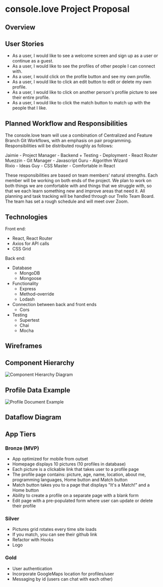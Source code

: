 # console.love Project Proposal

## Overview

## User Stories
- As a user, I would like to see a welcome screen and sign up as a user or continue as a guest.
- As a user, I would like to see the profiles of other people I can connect with.
- As a user, I would click on the profile button and see my own profile.
- As a user, I would like to click an edit button to edit or delete my own profile.
- As a user, I would like to click on another person's profile picture to see their entire profile.
- As a user, I would like to click the match button to match up with the people that I like.

## Planned Workflow and Responsibilities

The console.love team will use a combination of Centralized and Feature Branch Git Workflows, with an emphasis on pair programming. Responsibilities will be distributed roughly as follows:

Jaimie - Project Manager - Backend + Testing - Deployment - React Router
<br>
Muezzin - Git Manager - Javascript Guru - Algorithm Wizard
<br>
Rixio - Ideas Guy - CSS Master - Comfortable in React

These responsibilities are based on team members' natural strengths. Each member will be working on both ends of the project. We plan to work on both things we are comfortable with and things that we struggle with, so that we each learn something new and improve areas that need it. All planning and task tracking will be handled through our Trello Team Board.  The team has set a rough schedule and will meet over Zoom. 

## Technologies
Front end:
- React, React Router
- Axios for API calls
- CSS Grid

Back end:
- Database
   - MongoDB
   - Mongoose
- Functionality
   - Express
   - Method-override
   - Lodash
- Connection between back and front ends
   - Cors
- Testing
  - Supertest
  - Chai
  - Mocha

## Wireframes

## Component Hierarchy

![Component Hierarchy Diagram](https://user-images.githubusercontent.com/57021062/74549055-92db3080-4f14-11ea-813d-ec4333c03d07.png)

## Profile Data Example

![Profile Document Example](https://user-images.githubusercontent.com/57021062/74544666-214bb400-4f0d-11ea-945c-6cb27dfb399e.png)

## Dataflow Diagram

## App Tiers

### Bronze (MVP)
- App optimized for mobile from outset
- Homepage displays 10 pictures (10 profiles in database)
- Each picture is a clickable link that takes user to a profile page
- The profile page contains: picture, age, name, location, about me, programming languages, Home button and Match button
- Match button takes you to a page that displays "It's a Match!" and a Home button
- Ability to create a profile on a separate page with a blank form
- Edit page with a pre-populated form where user can update or delete their profile

### Silver
- Pictures grid rotates every time site loads
- If you match, you can see their github link
- Refactor with Hooks
- Logo

### Gold
- User authentication
- Incorporate GoogleMaps location for profiles/user
- Messaging by id (users can chat with each other)

